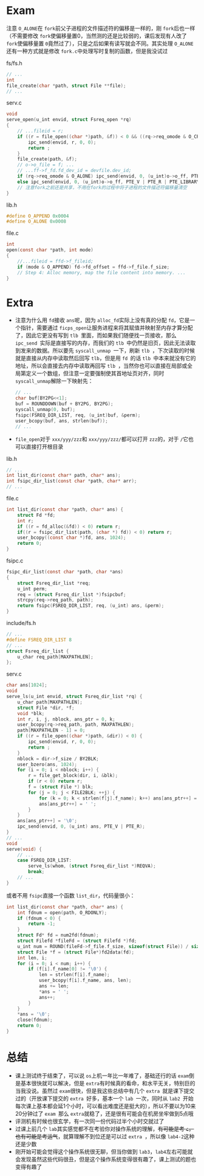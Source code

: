 # Exam

注意 ``O_ALONE``在 ``fork``前父子进程的文件描述符的偏移是一样的，刚 ``fork``后也一样（不需要修改 ``fork``使偏移量置$0$，当然测的还是比较弱的，课后发现有人改了 ``fork``使偏移量置 ``0``竟然过了），只是之后如果有读写就会不同。其实处理 ``O_ALONE``还有一种方式就是修改 ``fork.c``中处理写时复制的函数，但是我没试过

fs/fs.h

```c
// ...
int
file_create(char *path, struct File **file);
// ...
```

serv.c

```c
void
serve_open(u_int envid, struct Fsreq_open *rq)
{
	// ...fileid = r;
	if ((r = file_open((char *)path, &f)) < 0 && ((rq->req_omode & O_CREAT) == 0)) {
		ipc_send(envid, r, 0, 0);
		return ;
	}
    file_create(path, &f);
	// o->o_file = f; ...
    // ...ff->f_fd.fd_dev_id = devfile.dev_id;
    if (rq->req_omode & O_ALONE) ipc_send(envid, 0, (u_int)o->o_ff, PTE_V | PTE_R);  // 非共享映射，写时复制
	else ipc_send(envid, 0, (u_int)o->o_ff, PTE_V | PTE_R | PTE_LIBRARY); // 共享
    // 注意fork之前还是共享，不用在fork的过程中将子进程的文件描述符偏移量清空
}
```

lib.h

```c
#define O_APPEND 0x0004
#define O_ALONE 0x0008
```

file.c

```c
int
open(const char *path, int mode)
{
    //...fileid = ffd->f_fileid;
    if (mode & O_APPEND) fd->fd_offset = ffd->f_file.f_size;
    // Step 4: Alloc memory, map the file content into memory. ...
}
```

# Extra

* 注意为什么用 ``fd``接收 ``ans``呢，因为 ``alloc_fd``实际上没有真的分配 ``fd``，它是一个指针，需要通过 ``ficps_open``让服务进程来将其赋值并映射至内存才算分配了，因此它更没有写到 ``tlb ``里面，而如果我们随便找一页接收，那么 ``ipc_send ``实际是直接写的内存，而我们的 ``tlb ``中仍然是旧页，因此无法读取到发来的数据。所以要先 ``syscall_unmap ``一下，刷新 ``tlb ``，下次读取的时候就是直接从内存中读取然后回写 ``tlb``，但是用 ``fd ``的话 ``tlb ``中本来就没有它的地址，所以会直接去内存中读取再回写 ``tlb ``，当然你也可以直接在局部或全局第定义一个数组，但注意一定要强制使其首地址页对齐，同时 ``syscall_unmap``解除一下映射先：
  ```c
  // ...
  char buf[BY2PG<<1]; 
  buf = ROUNDDOWN(buf + BY2PG, BY2PG);
  syscall_unmap(0, buf);
  fsipc(FSREQ_DIR_LIST, req, (u_int)buf, &perm);
  user_bcopy(buf, ans, strlen(buf));
  // ...
  ```
* ``file_open``对于 ``xxx/yyy/zzz``和 ``xxx/yyy/zzz/``都可以打开 ``zzz``的，对于 ``/``它也可以直接打开根目录

lib.h

```c
// ...
int list_dir(const char* path, char* ans);
int fsipc_dir_list(const char *path, char* arr);
// ...
```

file.c

```c
int list_dir(const char *path, char* ans) {
    struct Fd *fd;
    int r;
    if ((r = fd_alloc(&fd)) < 0) return r;
    if((r = fsipc_dir_list(path, (char *) fd)) < 0) return r;
    user_bcopy((const char *)fd, ans, 1024);
    return 0;
}
```

fsipc.c

```c
fsipc_dir_list(const char *path, char *ans)
{
    struct Fsreq_dir_list *req;
    u_int perm;
    req = (struct Fsreq_dir_list *)fsipcbuf;
    strcpy(req->req_path, path);
    return fsipc(FSREQ_DIR_LIST, req, (u_int) ans, &perm);
}
```

include/fs.h

```c
// ...
#define FSREQ_DIR_LIST 8
// ...
struct Fsreq_dir_list {
    u_char req_path[MAXPATHLEN];
};
```

serv.c

```c
char ans[1024];
void
serve_ls(u_int envid, struct Fsreq_dir_list *rq) {
    u_char path[MAXPATHLEN];
    struct File *dir, *f;
    void *blk;
    int r, i, j, nblock, ans_ptr = 0, k;
    user_bcopy(rq->req_path, path, MAXPATHLEN);
    path[MAXPATHLEN - 1] = 0;
    if ((r = file_open((char *)path, &dir)) < 0) {
        ipc_send(envid, r, 0, 0);
        return ;
    }
    nblock = dir->f_size / BY2BLK;
    user_bzero(ans, 1024);
    for (i = 0; i < nblock; i++) {
        r = file_get_block(dir, i, &blk);
        if (r < 0) return r;
        f = (struct File *) blk;
        for (j = 0; j < FILE2BLK; ++j) {
            for (k = 0; k < strlen(f[j].f_name); k++) ans[ans_ptr++] = f[j].f_name[k];
            ans[ans_ptr++] = ' ';
        }
    }
    ans[ans_ptr++] = '\0';
    ipc_send(envid, 0, (u_int) ans, PTE_V | PTE_R);
}
// ...
void
serve(void) {
    // ...
    case FSREQ_DIR_LIST:
    	serve_ls(whom, (struct Fsreq_dir_list *)REQVA);
    	break;
    // ...
}
```

或者不用 ``fsipc``直接一个函数 ``list_dir``，代码量很小：

```c
int list_dir(const char *path, char* ans) {
    int fdnum = open(path, O_RDONLY);
    if (fdnum < 0) {
        return -1;
    }
    struct Fd* fd = num2fd(fdnum);
    struct Filefd *fileFd = (struct Filefd *)fd;
    u_int num = ROUND(fileFd->f_file.f_size, sizeof(struct File)) / sizeof(struct File);
    struct File *f = (struct File*)fd2data(fd);
    int len, i;
    for (i = 0; i < num; i++) {
        if (f[i].f_name[0] != '\0') {
            len = strlen(f[i].f_name);
            user_bcopy(f[i].f_name, ans, len);
            ans += len;
            *ans = ' ';
            ans++;
        }
    }
    *ans = '\0';
    close(fdnum);
    return 0;
}
```

# 总结

* 课上测试终于结束了，可以说 ``os``上机一年比一年难了，基础还行的话 ``exam``倒是基本很快就可以解决，但是 ``extra``有时候真的看命，和水平无关，特别巨的当我没说。虽然过 ``exam``很快，但是我这些总结中有几个 ``extra ``就是课下提交过的（开放课下提交的 ``extra ``好多，基本一个 ``lab ``一次，同时从 ``lab2 ``开始每次课上基本都会延$1$个小时，可以看出难度还是挺大的），所以不要以为$10$来$20$分钟过了 ``exam ``那么 ``extra``就稳了，还是很有可能会在机房坐牢做到$5$点哦
* 评测机有时候也很玄学，有一次同一份代码过半个小时交就过了
* 过课上前几个 ``lab``其实感觉都不在考验你对操作系统的理解，~~有可能是考 ``c``，也有可能是考运气~~，就算理解不到位还是可以过 ``extra ``，所以像 ``lab4-2``这种还是少数
* 刚开始可能会觉得这个操作系统很无聊，但当你做到 ``lab3``，``lab4``左右可能就会发现虽然这些代码很丑，但是这个操作系统变得很有趣了，课上测试的题也变得有趣了
